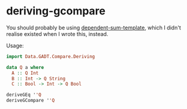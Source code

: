 # deriving-gcompare

You should probably be using
[dependent-sum-template](http://hackage.haskell.org/package/dependent-sum-template),
which I didn't realise existed when I wrote this, instead.

Usage:

```haskell
import Data.GADT.Compare.Deriving

data Q a where
  A :: Q Int
  B :: Int -> Q String
  C :: Bool -> Int -> Q Bool

deriveGEq ''Q
deriveGCompare ''Q
```
